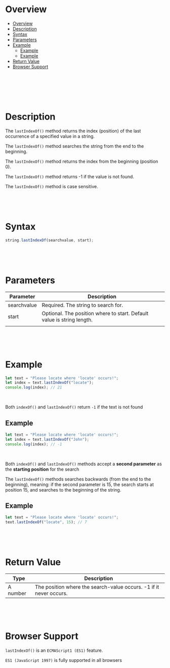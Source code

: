 # Overview

- [Overview](#overview)
- [Description](#description)
- [Syntax](#syntax)
- [Parameters](#parameters)
- [Example](#example)
  - [Example](#example-1)
  - [Example](#example-2)
- [Return Value](#return-value)
- [Browser Support](#browser-support)

&nbsp;

&nbsp;

&nbsp;

# Description

The `lastIndexOf()` method returns the index (position) of the last occurrence of a specified value in a string.

The `lastIndexOf()` method searches the string from the end to the beginning.

The `lastIndexOf()` method returns the index from the beginning (position 0).

The `lastIndexOf()` method returns -1 if the value is not found.

The `lastIndexOf()` method is case sensitive.

&nbsp;

&nbsp;

# Syntax

```js
string.lastIndexOf(searchvalue, start);
```

&nbsp;

&nbsp;

# Parameters

| Parameter   | Description                                                            |
| ----------- | ---------------------------------------------------------------------- |
| searchvalue | Required. The string to search for.                                    |
| start       | Optional. The position where to start. Default value is string length. |
|             |

&nbsp;

&nbsp;

# Example

```js
let text = "Please locate where 'locate' occurs!";
let index = text.lastIndexOf("locate");
console.log(index); // 21
```

&nbsp;

Both `indexOf()` and `lastIndexOf()` return `-1` if the text is not found

## Example

```js
let text = "Please locate where 'locate' occurs!";
let index = text.lastIndexOf("John");
console.log(index); // -1
```

&nbsp;

Both `indexOf()` and `lastIndexOf()` methods accept a **second parameter** as the **starting position** for the search

The `lastIndexOf()` methods searches backwards (from the end to the beginning), meaning: if the second parameter is 15, the search starts at position 15, and searches to the beginning of the string.

## Example

```js
let text = "Please locate where 'locate' occurs!";
text.lastIndexOf("locate", 15); // 7
```

&nbsp;

&nbsp;

# Return Value

| Type     | Description                                                        |
| -------- | ------------------------------------------------------------------ |
| A number | The position where the search-value occurs. -1 if it never occurs. |

&nbsp;

&nbsp;

# Browser Support

`lastIndexOf()` is an `ECMAScript1 (ES1)` feature.

`ES1 (JavaScript 1997)` is fully supported in all browsers

&nbsp;

&nbsp;

